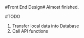 #Front End Design#
Almost finished.

#TODO
1. Transfer local data into Database
2. Call API functions